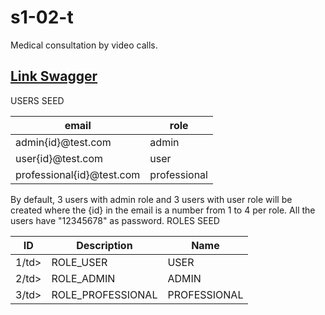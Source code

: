# s1-02-t
Medical consultation by video calls.

<h2><a href="http://localhost:8080/swagger-ui/index.html">Link Swagger</a> </h2>



USERS SEED
<table>
<thead>
<tr>
<th>email</th>
<th>role</th>
</tr>
</thead>
<tbody>
<tr>
<td>admin{id}@test.com</td>
<td>admin</td>
</tr>
<tr>
<td>user{id}@test.com</td>
<td>user</td>
</tr>
  <tr>
<td>professional{id}@test.com</td>
<td>professional</td>
</tr>
</tbody>
</table>



By default, 3 users with admin role and 3 users with user role will be created where the {id} in the email is a number from 1 to 4 per role. All the users have "12345678" as password.
ROLES SEED
<table>
<thead>
<tr>
<th>ID</th>
<th>Description</th>
<th>Name</th>
</tr>
</thead>
<tbody>
<tr>
<td>1/td>
<td>ROLE_USER</td>
<td>USER</td>
</tr>
<tr>
<td>2/td>
<td>ROLE_ADMIN</td>
<td>ADMIN</td>
</tr>
 <tr>
<td>3/td>
<td>ROLE_PROFESSIONAL</td>
<td>PROFESSIONAL</td>
</tr>
</tbody>
</table>


